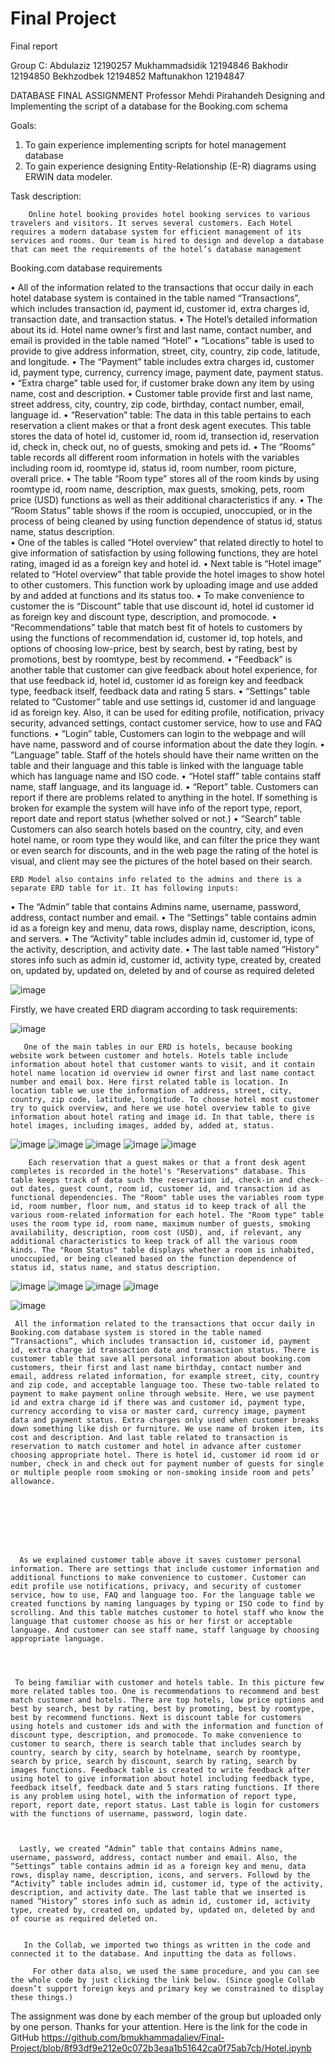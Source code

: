 # Final Project
Final report

Group C:
Abdulaziz 12190257
Mukhammadsidik 12194846
Bakhodir 12194850
Bekhzodbek 12194852
Maftunakhon 12194847

DATABASE FINAL ASSIGNMENT
Professor Mehdi Pirahandeh
Designing and Implementing the script of a database for the Booking.com schema
 
Goals:

1. To gain experience implementing scripts for hotel management database
2. To gain experience designing Entity-Relationship (E-R) diagrams using ERWIN data modeler.
 
Task description:
 
        Online hotel booking provides hotel booking services to various travelers and visitors. It serves several customers. Each Hotel requires a modern database system for efficient management of its services and rooms. Our team is hired to design and develop a database that can meet the requirements of the hotel’s database management

Booking.com database requirements

•	All of the information related to the transactions that occur daily in each hotel database system is contained in the table named “Transactions”, which includes transaction id, payment id, customer id, extra charges id, transaction date, and transaction status.
•	The Hotel’s detailed information about its id. Hotel name owner’s first and last name, contact number, and email is provided in the table named “Hotel”
•	“Locations” table is used to provide to give address information, street, city, country, zip code, latitude, and longitude.
•	The “Payment” table includes extra charges id, customer id, payment type, currency, currency image, payment date, payment status. 
•	“Extra charge” table used for, if customer brake down any item by using name, cost and description.
•	Customer table provide first and last name, street address, city, country, zip code, birthday, contact number, email, language id.
•	“Reservation” table: The data in this table pertains to each reservation a client makes or that a front desk agent executes. This table stores the data of hotel id, customer id, room id, transection id, reservation id, check in, check out, no of guests, smoking and pets id. 
•	The “Rooms” table records all different room information in hotels with the variables including room id, roomtype id, status id, room number, room picture, overall price. 
•	The table “Room type” stores all of the room kinds by using roomtype id, room name, description, max guests, smoking, pets, room price (USD) functions as well as their additional characteristics if any.
•	The “Room Status” table shows if the room is occupied, unoccupied, or in the process of being cleaned by using function dependence of status id, status name, status description.  
•	One of the tables is called “Hotel overview” that related directly to hotel to give information of satisfaction by using following functions, they are hotel rating, imaged id as a foreign key and hotel id.
•	Next table is “Hotel image” related to “Hotel overview” that table provide the hotel images to show hotel to other customers. This function work by uploading image and use added by and added at functions and its status too. 
•	To make convenience to customer the is “Discount” table that use discount id, hotel id customer id as foreign key and discount type, description, and promocode.
•	“Recommendations” table that match best fit of hotels to customers by using the functions of recommendation id, customer id, top hotels, and options of choosing low-price, best by search, best by rating, best by promotions, best by roomtype, best by recommend.
•	“Feedback” is another table that customer can give feedback about hotel experience, for that use feedback id, hotel id, customer id as foreign key and feedback type, feedback itself, feedback data and rating 5 stars.
•	“Settings” table related to “Customer” table and use settings id, customer id and language id as foreign key. Also, it can be used for editing profile, notification, privacy security, advanced settings, contact customer service, how to use and FAQ functions.
•	“Login” table, Customers can login to the webpage and will have name, password and of course information about the date they login.
•	“Language” table. Staff of the hotels should have their name written on the table and their language and this table is linked with the language table which has language name and ISO code.
•	“Hotel staff” table contains staff name, staff language, and its language id.
•	“Report” table. Customers can report if there are problems related to anything in the hotel. If something is broken for example the system will have info of the report type, report, report date and report status (whether solved or not.)
•	“Search” table Customers can also search hotels based on the country, city, and even hotel name, or room type they would like, and can filter the price they want or even search for discounts, and in the web page the rating of the hotel is visual, and client may see the pictures of the hotel based on their search.


	ERD Model also contains info related to the admins and there is a separate ERD table for it. It has following inputs:

•	The “Admin” table that contains Admins name, username, password, address, contact number and email.
•	The “Settings” table contains admin id as a foreign key and menu, data rows, display name, description, icons, and servers.
•	The “Activity” table includes admin id, customer id, type of the activity, description, and activity date.
•	The last table named “History” stores info such as admin id, customer id, activity type, created by, created on, updated by, updated on, deleted by and of course as required deleted 




![image](https://user-images.githubusercontent.com/114143258/206217088-f439baf9-4104-4b84-924f-37386911e26f.png)




Firstly, we have created ERD diagram according to task requirements:

![image](https://user-images.githubusercontent.com/114143258/206217206-1df551a3-ef37-4187-94ec-e383933f4f77.png)

 
       One of the main tables in our ERD is hotels, because booking website work between customer and hotels. Hotels table include information about hotel that customer wants to visit, and it contain hotel name location id overview id owner first and last name contact number and email box. Here first related table is location. In location table we use the information of address, street, city, country, zip code, latitude, longitude. To choose hotel most customer try to quick overview, and here we use hotel overview table to give information about hotel rating and image id. In that table, there is hotel images, including images, added by, added at, status.
 
 ![image](https://user-images.githubusercontent.com/114143258/206217267-d5789839-f233-4fe4-8bfd-b1f7602579b5.png)
![image](https://user-images.githubusercontent.com/114143258/206217309-259eac7c-d11c-42dd-bb52-49964f65e1cb.png)
![image](https://user-images.githubusercontent.com/114143258/206217361-9899ce9a-93ed-43e3-bbe3-22c8694a73fe.png)
![image](https://user-images.githubusercontent.com/114143258/206217457-99726e67-a501-46ac-9952-d7f33e865ad5.png)
![image](https://user-images.githubusercontent.com/114143258/206217603-2415c2f6-4049-4bcf-9933-fa7483d95cbe.png)

 
        Each reservation that a guest makes or that a front desk agent completes is recorded in the hotel's "Reservations" database. This table keeps track of data such the reservation id, check-in and check-out dates, guest count, room id, customer id, and transaction id as functional dependencies. The "Room" table uses the variables room type id, room number, floor num, and status id to keep track of all the various room-related information for each hotel. The "Room type" table uses the room type id, room name, maximum number of guests, smoking availability, description, room cost (USD), and, if relevant, any additional characteristics to keep track of all the various room kinds. The "Room Status" table displays whether a room is inhabited, unoccupied, or being cleaned based on the function dependence of status id, status name, and status description.
 
 ![image](https://user-images.githubusercontent.com/114143258/206217681-3acaf124-5d61-4a33-9dfa-6ea27ecb5893.png)
![image](https://user-images.githubusercontent.com/114143258/206217715-2498cf2d-1fd0-450d-aa58-1b7155125589.png)
![image](https://user-images.githubusercontent.com/114143258/206217744-7f964829-647f-44e9-9b30-bc60782ea223.png)
![image](https://user-images.githubusercontent.com/114143258/206217795-1c01e863-7dc0-4620-a2a9-f161c190e8e1.png)

 
 
 ![image](https://user-images.githubusercontent.com/114143258/206218113-1b0251a1-8608-4cca-8999-a57f5bf8c6ee.png)


     All the information related to the transactions that occur daily in Booking.com database system is stored in the table named “Transactions”, which includes transaction id, customer id, payment id, extra charge id transaction date and transaction status. There is customer table that save all personal information about booking.com customers, their first and last name birthday, contact number and email, address related information, for example street, city, country and zip code, and acceptable language too. These two-table related to payment to make payment online through website. Here, we use payment id and extra charge id if there was and customer id, payment type, currency according to visa or master card, currency image, payment data and payment status. Extra charges only used when customer breaks down something like dish or furniture. We use name of broken item, its cost and description. And last table related to transaction is reservation to match customer and hotel in advance after customer choosing appropriate hotel. There is hotel id, customer id room id or number, check in and check out for payment number of guests for single or multiple people room smoking or non-smoking inside room and pets’ allowance.
 
 
 
 

 


      As we explained customer table above it saves customer personal information. There are settings that include customer information and additional functions to make convenience to customer. Customer can edit profile use notifications, privacy, and security of customer service, how to use, FAQ and language too. For the language table we created functions by naming languages by typing or ISO code to find by scrolling. And this table matches customer to hotel staff who know the language that customer choose as his or her first or acceptable language. And customer can see staff name, staff language by choosing appropriate language.
 


 
     To being familiar with customer and hotels table. In this picture few more related tables too. One is recommendations to recommend and best match customer and hotels. There are top hotels, low price options and best by search, best by rating, best by promoting, best by roomtype, best by recommend functions. Next is discount table for customers using hotels and customer ids and with the information and function of discount type, description, and promocode. To make convenience to customer to search, there is search table that includes search by country, search by city, search by hotelname, search by roomtype, search by price, search by discount, search by rating, search by images functions. Feedback table is created to write feedback after using hotel to give information about hotel including feedback type, feedback itself, feedback date and 5 stars rating functions. If there is any problem using hotel, with the information of report type, report, report date, report status. Last table is login for customers with the functions of username, password, login date.
 

 
      Lastly, we created “Admin” table that contains Admins name, username, password, address, contact number and email. Also, the “Settings” table contains admin id as a foreign key and menu, data rows, display name, description, icons, and servers. Followd by the “Activity” table includes admin id, customer id, type of the activity, description, and activity date. The last table that we inserted is named “History” stores info such as admin id, customer id, activity type, created by, created on, updated by, updated on, deleted by and of course as required deleted on.
 

       In the Collab, we imported two things as written in the code and connected it to the database. And inputting the data as follows.
 
         For other data also, we used the same procedure, and you can see the whole code by just clicking the link below. (Since google Collab doesn’t support foreign keys and primary key we constrained to display these things.)
The assignment was done by each member of the group but uploaded only by one person. Thanks for your attention.
Here is the link for the code in GitHub https://github.com/bmukhammadaliev/Final-Project/blob/8f93df9e212e0c072b3eaa1b51642ca0f75ab7cb/Hotel.ipynb 






